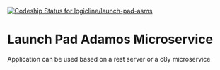 [ ![Codeship Status for logicline/launch-pad-asms](https://app.codeship.com/projects/ec534e00-73f5-0136-0ef2-66d82cf7795b/status?branch=master)](https://app.codeship.com/projects/299664)
# Launch Pad Adamos Microservice
Application can be used based on a rest server or a c8y microservice
